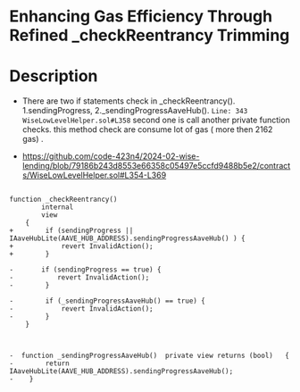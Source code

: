 # Enhancing Gas Efficiency Through Refined _checkReentrancy Trimming

# Description

* There are two if statements check in _checkReentrancy(). 1.sendingProgress, 2._sendingProgressAaveHub(). `Line: 343 WiseLowLevelHelper.sol#L358` second one is call another private function checks. this method check are consume lot of gas ( more then 2162 gas) . 

* https://github.com/code-423n4/2024-02-wise-lending/blob/79186b243d8553e66358c05497e5ccfd9488b5e2/contracts/WiseLowLevelHelper.sol#L354-L369

``` 

function _checkReentrancy()
        internal
        view
    {
+        if (sendingProgress ||  IAaveHubLite(AAVE_HUB_ADDRESS).sendingProgressAaveHub() ) {
+            revert InvalidAction();
+        }

-		if (sendingProgress == true) {
-           revert InvalidAction();
-        }

-        if (_sendingProgressAaveHub() == true) {
-            revert InvalidAction();
-        }
    }



-  function _sendingProgressAaveHub()  private view returns (bool)   { 
-        return IAaveHubLite(AAVE_HUB_ADDRESS).sendingProgressAaveHub();
-    }
